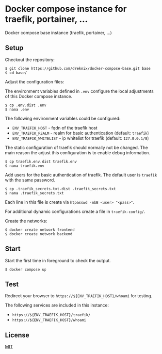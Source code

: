 # Docker compose instance for traefik, portainer, ...

Docker compose base instance (traefik, portainer, ...)

## Setup

Checkout the repository:

```console
$ git clone https://github.com/dreknix/docker-compose-base.git base
$ cd base/
```

Adjust the configuration files:

The environment variables defined in `.env` configure the local adjustments of
this Docker compose instance.

```console
$ cp .env.dist .env
$ nana .env
```

The following environment variables could be configured:

* `ENV_TRAEFIK_HOST` - fqdn of the traefik host
* `ENV_TRAEFIK_REALM` - realm for basic authentication (default: `traefik`)
* `ENV_TRAEFIK_WHITELIST` - ip whitelist for traefik (default: `127.0.0.1/8`)

The static configuration of traefik should normally not be changed. The main
reason the adjust this configuration is to enable debug information.

```console
$ cp traefik.env.dist traefik.env
$ nana traefik.env
```

Add users for the basic authentication of traefik. The default user is `traefik`
with the same password.

```console
$ cp .traefik_secrets.txt.dist .traefik_secrets.txt
$ nana .traefik_secrets.txt
```

Each line in this file is create via `htpasswd -nbB <user> "<pass>"`.

For additional dynamic configurations create a file in `traefik-config/`.

Create the networks:

```console
$ docker create network frontend
$ docker create network backend
```

## Start

Start the first time in foreground to check the output.

```console
$ docker compose up
```

## Test

Redirect your browser to `https://${ENV_TRAEFIK_HOST}/whoami` for testing.

The following services are included in this instance:

* `https://${ENV_TRAEFIK_HOST}/traefik/`
* `https://${ENV_TRAEFIK_HOST}/whoami`

## License

[MIT](https://github.com/dreknix/docker-compose-base/blob/main/LICENSE)

